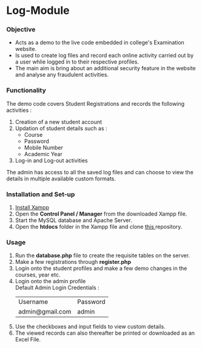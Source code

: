 # Log-Module
### Objective
<ul>
  <li>Acts as a demo to the live code embedded in college's Examination website.</li>
  <li>Is used to create log files and record each online activity carried out by a user whlie logged in to their respective profiles.</li>
  <li>The main aim is bring about an additional security feature in the website and analyse any fraudulent activities.</li>
</ul>

### Functionality
The demo code covers Student Registrations and records the following activities :
<ol>
  <li>Creation of a new student account</li>
  <li>Updation of student details such as : 
    <ul>
      <li>Course</li>
      <li>Password</li>
      <li>Mobile Number</li>
      <li>Academic Year</li>
    </ul>
  </li>
  <li>Log-in and Log-out activities</li>
</ol>
The admin has access to all the saved log files and can choose to view the details in multiple available custom formats.

### Installation and Set-up
<ol>
  <li><a href = 'https://www.apachefriends.org/download.html'>Install Xampp</a></li>
  <li>Open the <b>Control Panel / Manager</b> from the downloaded Xampp file.</li>
  <li>Start the MySQL database and Apache Server.</li>
  <li>Open the <b>htdocs</b> folder in the Xampp file and clone <a href='https://github.com/pavleenkaur/Log-Module/'>this </a>repository.</li>
</ol>

### Usage
<ol>
  <li>Run the <b>database.php</b> file to create the requisite tables on the server.</li>  
  <li>Make a few registrations through <b>register.php</b></li>
  <li>Login onto the student profiles and make a few demo changes in the courses, year etc.</li>
  <li>Login onto the admin profile<br>Default Admin
    Login Credentials :
    <table>
      <tr>
        <td>Username</td>
        <td>Password</td>
      </tr>
      <tr>
        <td>admin@gmail.com</td>
        <td>admin</td>
      </tr>
    </table>
  </li>
  <li>Use the checkboxes and input fields to view custom details.</li>
  <li>The viewed records can also thereafter be printed or downloaded as an Excel File.</li>
</ol>
